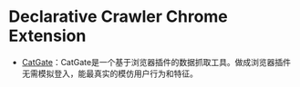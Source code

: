 

# Declarative Crawler Chrome Extension



- [CatGate](https://github.com/easychen/catgate)：CatGate是一个基于浏览器插件的数据抓取工具。做成浏览器插件无需模拟登入，能最真实的模仿用户行为和特征。